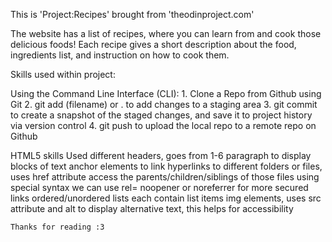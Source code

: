 This is 'Project:Recipes' brought from 'theodinproject.com'

The website has a list of recipes, where you can learn from and cook those delicious foods!
Each recipe gives a short description about the food, ingredients list, and instruction on how to cook them.

Skills used within project:

Using the Command Line Interface (CLI):
    1. Clone a Repo from Github using Git
    2. git add (filename) or . to add changes to a staging area
    3. git commit to create a snapshot of the staged changes, and save it to project history via version control
    4. git push to upload the local repo to a remote repo on Github

HTML5 skills
    Used different headers, goes from 1-6
    paragraph to display blocks of text
    anchor elements to link hyperlinks to different folders or files, uses href attribute
        access the parents/children/siblings of those files using special syntax
        we can use rel= noopener or noreferrer for more secured links
    ordered/unordered lists
        each contain list items
    img elements, uses src attribute and alt to display alternative text, this helps for accessibility

    
    Thanks for reading :3